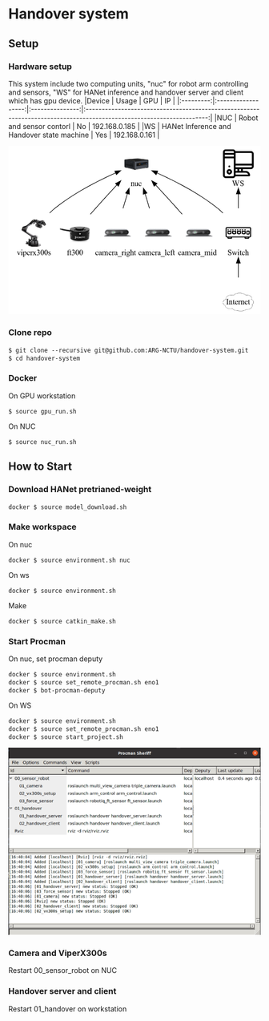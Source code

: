 # Handover system

## Setup
### Hardware setup
This system include two computing units, "nuc" for robot arm controlling and sensors, "WS" for HANet inference and handover server and client which has gpu device. 
|Device   | Usage  | GPU  | IP                                                                                                         |
|:---------:|:------------------:|:---------------:|:--------------------------------------------------------------------------------------------------------------------:|
|NUC  | Robot and sensor contorl              | No           | 192.168.0.185  |
|WS  | HANet Inference and Handover state machine              | Yes           | 192.168.0.161  |

![Teaser](figures/system-diagram.png)

### Clone repo
```
$ git clone --recursive git@github.com:ARG-NCTU/handover-system.git
$ cd handover-system
```

### Docker
On GPU workstation
```
$ source gpu_run.sh
```
On NUC
```
$ source nuc_run.sh
```

## How to Start

### Download HANet pretrianed-weight
```
docker $ source model_download.sh
```
### Make workspace
On nuc
```
docker $ source environment.sh nuc
```
On ws
```
docker $ source environment.sh
```
Make
```
docker $ source catkin_make.sh
```

### Start Procman
On nuc, set procman deputy
```
docker $ source environment.sh
docker $ source set_remote_procman.sh eno1
docker $ bot-procman-deputy
```
On WS
```
docker $ source environment.sh
docker $ source set_remote_procman.sh eno1
docker $ source start_project.sh
```
![Teaser](figures/procman.png)
### Camera and ViperX300s
Restart 00_sensor_robot on NUC

### Handover server and client
Restart 01_handover on workstation
